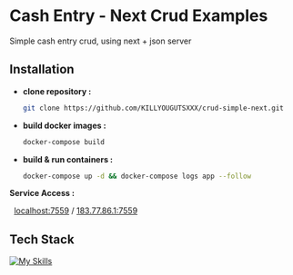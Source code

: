 # Cash Entry - Next Crud Examples
Simple cash entry crud, using next + json server


## Installation

- **clone repository :**
    ```bash
    git clone https://github.com/KILLYOUGUTSXXX/crud-simple-next.git
    ```

- **build docker images :**
    ```bash
    docker-compose build
    ```
- **build & run containers :**
    ```bash
    docker-compose up -d && docker-compose logs app --follow
    ```
**Service Access :**

&nbsp;&nbsp;[localhost:7559](localhost:7559) / [183.77.86.1:7559](177.89.33.1:7559)  


## Tech Stack
[![My Skills](https://skillicons.dev/icons?i=react,tailwind,nodejs,docker,bash,ts,js)](https://skillicons.dev)

